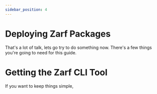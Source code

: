 ```yaml
---
sidebar_position: 4
---
```


# Deploying Zarf Packages

That's a lot of talk, lets go try to do something now. There's a few things you're going to need for this guide.


# Getting the Zarf CLI Tool
If you want to keep things simple, 